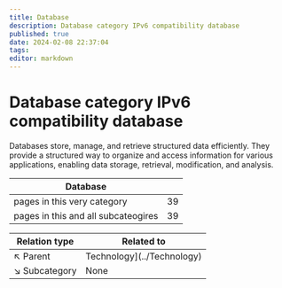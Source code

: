 ```yaml
---
title: Database
description: Database category IPv6 compatibility database
published: true
date: 2024-02-08 22:37:04 
tags:
editor: markdown
---
```


# Database category IPv6 compatibility database


Databases store, manage, and retrieve structured data efficiently. They provide a structured way to organize and access information for various applications, enabling data storage, retrieval, modification, and analysis.


| Database   |   |
| - | - |
| pages in this very category | 39 |
| pages in this and all subcateogires | 39 |

| Relation type | Related to |
| - | - |
| :arrow_upper_left: Parent | Technology](../Technology) |
| :arrow_lower_right: Subcategory | None |